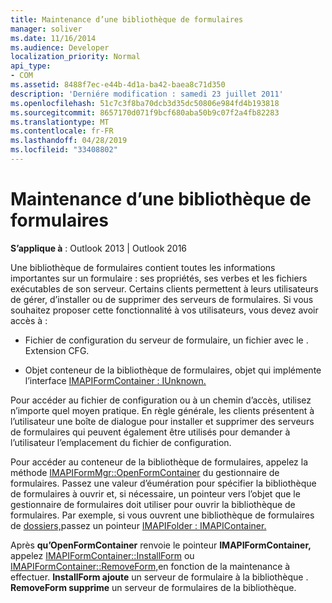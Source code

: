 ```yaml
---
title: Maintenance d’une bibliothèque de formulaires
manager: soliver
ms.date: 11/16/2014
ms.audience: Developer
localization_priority: Normal
api_type:
- COM
ms.assetid: 8488f7ec-e44b-4d1a-ba42-baea8c71d350
description: 'Derniére modification : samedi 23 juillet 2011'
ms.openlocfilehash: 51c7c3f8ba70dcb3d35dc50806e984fd4b193818
ms.sourcegitcommit: 8657170d071f9bcf680aba50b9c07f2a4fb82283
ms.translationtype: MT
ms.contentlocale: fr-FR
ms.lasthandoff: 04/28/2019
ms.locfileid: "33408802"
---
```

# <a name="maintaining-a-form-library"></a>Maintenance d’une bibliothèque de formulaires

  
  
**S’applique à** : Outlook 2013 | Outlook 2016 
  
Une bibliothèque de formulaires contient toutes les informations importantes sur un formulaire : ses propriétés, ses verbes et les fichiers exécutables de son serveur. Certains clients permettent à leurs utilisateurs de gérer, d’installer ou de supprimer des serveurs de formulaires. Si vous souhaitez proposer cette fonctionnalité à vos utilisateurs, vous devez avoir accès à :
  
- Fichier de configuration du serveur de formulaire, un fichier avec le . Extension CFG.
    
- Objet conteneur de la bibliothèque de formulaires, objet qui implémente l’interface [IMAPIFormContainer : IUnknown.](imapiformcontaineriunknown.md) 
    
Pour accéder au fichier de configuration ou à un chemin d’accès, utilisez n’importe quel moyen pratique. En règle générale, les clients présentent à l’utilisateur une boîte de dialogue pour installer et supprimer des serveurs de formulaires qui peuvent également être utilisés pour demander à l’utilisateur l’emplacement du fichier de configuration.
  
Pour accéder au conteneur de la bibliothèque de formulaires, appelez la méthode [IMAPIFormMgr::OpenFormContainer](imapiformmgr-openformcontainer.md) du gestionnaire de formulaires. Passez une valeur d’éumération pour spécifier la bibliothèque de formulaires à ouvrir et, si nécessaire, un pointeur vers l’objet que le gestionnaire de formulaires doit utiliser pour ouvrir la bibliothèque de formulaires. Par exemple, si vous ouvrent une bibliothèque de formulaires de [dossiers,](folder-form-libraries.md)passez un pointeur [IMAPIFolder : IMAPIContainer.](imapifolderimapicontainer.md) 
  
Après **qu’OpenFormContainer** renvoie le pointeur **IMAPIFormContainer,** appelez [IMAPIFormContainer::InstallForm](imapiformcontainer-installform.md) ou [IMAPIFormContainer::RemoveForm,](imapiformcontainer-removeform.md)en fonction de la maintenance à effectuer. **InstallForm ajoute** un serveur de formulaire à la bibliothèque . **RemoveForm supprime** un serveur de formulaires de la bibliothèque. 
  

